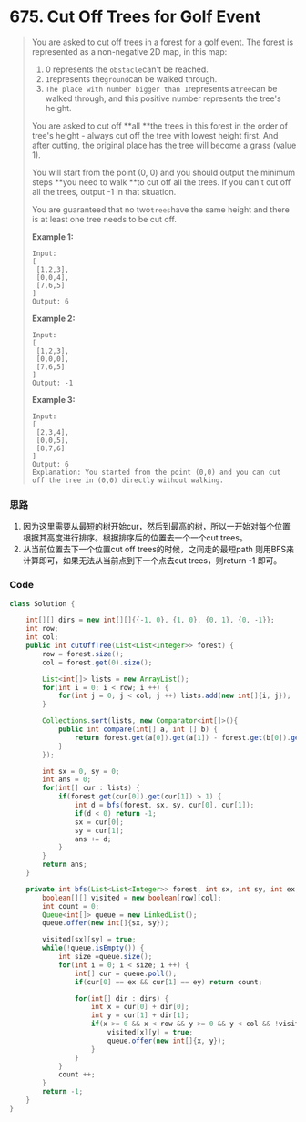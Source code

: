 # 675. Cut Off Trees for Golf Event

> You are asked to cut off trees in a forest for a golf event. The forest is represented as a non-negative 2D map, in this map:
>
> 1. 0 represents the `obstacle`can't be reached.
> 2. `1`represents the`ground`can be walked through.
> 3. `The place with number bigger than 1`represents a`tree`can be walked through, and this positive number represents the tree's height.
>
> You are asked to cut off **all **the trees in this forest in the order of tree's height - always cut off the tree with lowest height first. And after cutting, the original place has the tree will become a grass \(value 1\).
>
> You will start from the point \(0, 0\) and you should output the minimum steps **you need to walk **to cut off all the trees. If you can't cut off all the trees, output -1 in that situation.
>
> You are guaranteed that no two`trees`have the same height and there is at least one tree needs to be cut off.
>
> **Example 1:**
>
> ```
> Input: 
> [
>  [1,2,3],
>  [0,0,4],
>  [7,6,5]
> ]
> Output: 6
> ```
>
> **Example 2:**
>
> ```
> Input: 
> [
>  [1,2,3],
>  [0,0,0],
>  [7,6,5]
> ]
> Output: -1
> ```
>
> **Example 3:**
>
> ```
> Input: 
> [
>  [2,3,4],
>  [0,0,5],
>  [8,7,6]
> ]
> Output: 6
> Explanation: You started from the point (0,0) and you can cut off the tree in (0,0) directly without walking.
> ```

### 思路

1. 因为这里需要从最短的树开始cur，然后到最高的树，所以一开始对每个位置根据其高度进行排序。根据排序后的位置去一个一个cut trees。
2. 从当前位置去下一个位置cut off trees的时候，之间走的最短path 则用BFS来计算即可，如果无法从当前点到下一个点去cut trees，则return -1 即可。

### Code

```java
class Solution {

    int[][] dirs = new int[][]{{-1, 0}, {1, 0}, {0, 1}, {0, -1}};
    int row;
    int col;
    public int cutOffTree(List<List<Integer>> forest) {
        row = forest.size();
        col = forest.get(0).size();

        List<int[]> lists = new ArrayList();
        for(int i = 0; i < row; i ++) {
            for(int j = 0; j < col; j ++) lists.add(new int[]{i, j});
        }

        Collections.sort(lists, new Comparator<int[]>(){
            public int compare(int[] a, int [] b) {
                return forest.get(a[0]).get(a[1]) - forest.get(b[0]).get(b[1]);
            }
        });

        int sx = 0, sy = 0;
        int ans = 0;
        for(int[] cur : lists) {
            if(forest.get(cur[0]).get(cur[1]) > 1) {
                int d = bfs(forest, sx, sy, cur[0], cur[1]);
                if(d < 0) return -1;
                sx = cur[0];
                sy = cur[1];
                ans += d;
            }
        }
        return ans;
    }

    private int bfs(List<List<Integer>> forest, int sx, int sy, int ex, int ey) {
        boolean[][] visited = new boolean[row][col];
        int count = 0;
        Queue<int[]> queue = new LinkedList();
        queue.offer(new int[]{sx, sy});

        visited[sx][sy] = true;
        while(!queue.isEmpty()) {
            int size =queue.size();
            for(int i = 0; i < size; i ++) {
                int[] cur = queue.poll();
                if(cur[0] == ex && cur[1] == ey) return count;

                for(int[] dir : dirs) {
                    int x = cur[0] + dir[0];
                    int y = cur[1] + dir[1];
                    if(x >= 0 && x < row && y >= 0 && y < col && !visited[x][y] && forest.get(x).get(y) > 0) {
                        visited[x][y] = true;
                        queue.offer(new int[]{x, y});
                    }
                }
            }
            count ++;
        }
        return -1;
    }
}
```



